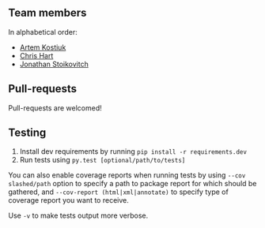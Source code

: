 ## Team members

In alphabetical order:

* [Artem Kostiuk](https://github.com/postatum)
* [Chris Hart](https://github.com/chrstphrhrt)
* [Jonathan Stoikovitch](https://github.com/jstoiko)

## Pull-requests

Pull-requests are welcomed!

## Testing

1. Install dev requirements by running `pip install -r requirements.dev`
2. Run tests using `py.test [optional/path/to/tests]`

You can also enable coverage reports when running tests by using ``--cov slashed/path`` option to specify a path to package report for which should be gathered, and ``--cov-report (html|xml|annotate)`` to specify type of coverage report you want to receive.

Use `-v` to make tests output more verbose.
